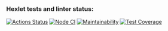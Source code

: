 ### Hexlet tests and linter status:
[![Actions Status](https://github.com/KudesnikRaf/fullstack-javascript-project-4/actions/workflows/hexlet-check.yml/badge.svg)](https://github.com/KudesnikRaf/fullstack-javascript-project-4/actions)
[![Node CI](https://github.com/KudesnikRaf/fullstack-javascript-project-4.svg)](https://github.com/KudesnikRaf/fullstack-javascript-project-4/actions/workflows/nodejs.yml)
[![Maintainability](https://api.codeclimate.com/v1/badges/af4c6836f36cd9480ab3/maintainability)](https://codeclimate.com/github/KudesnikRaf/fullstack-javascript-project-4/maintainability)
[![Test Coverage](https://api.codeclimate.com/v1/badges/af4c6836f36cd9480ab3/test_coverage)](https://codeclimate.com/github/KudesnikRaf/fullstack-javascript-project-4/test_coverage)
